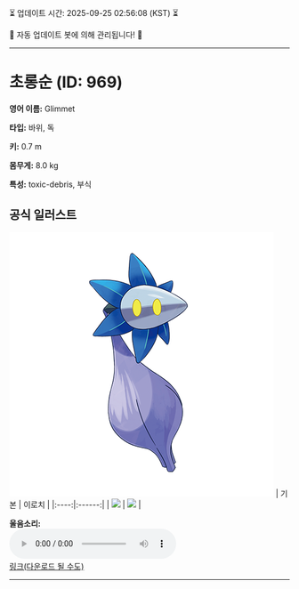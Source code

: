 
⏳ 업데이트 시간: 2025-09-25 02:56:08 (KST) ⏳

🤖 자동 업데이트 봇에 의해 관리됩니다! 🤖

---

# 초롱순 (ID: 969)
**영어 이름:** Glimmet

**타입:** 바위, 독

**키:** 0.7 m

**몸무게:** 8.0 kg

**특성:** toxic-debris, 부식

## 공식 일러스트
![](https://raw.githubusercontent.com/PokeAPI/sprites/master/sprites/pokemon/other/official-artwork/969.png)
| 기본 | 이로치 |
|:----:|:------:|
| <img src="http://play.pokemonshowdown.com/sprites/ani/glimmet.gif" width="200"> | <img src="http://play.pokemonshowdown.com/sprites/ani-shiny/glimmet.gif" width="200"> |

**울음소리:**<br><audio controls src="https://raw.githubusercontent.com/PokeAPI/cries/main/cries/pokemon/latest/969.ogg"></audio><br> [링크(다운로드 될 수도)](https://raw.githubusercontent.com/PokeAPI/cries/main/cries/pokemon/latest/969.ogg)


---

